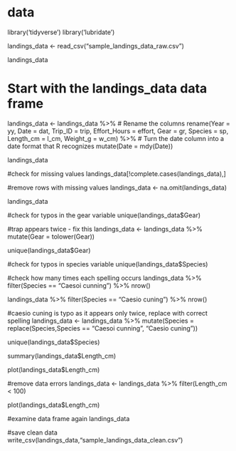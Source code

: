 data
================

library(‘tidyverse’) library(‘lubridate’)

landings_data \<- read_csv(“sample_landings_data_raw.csv”)

landings_data

# Start with the landings_data data frame

landings_data \<- landings_data %>% # Rename the columns rename(Year =
yy, Date = dat, Trip_ID = trip, Effort_Hours = effort, Gear = gr,
Species = sp, Length_cm = l_cm, Weight_g = w_cm) %>% # Turn the date
column into a date format that R recognizes mutate(Date = mdy(Date))

landings_data

#check for missing values
landings_data\[!complete.cases(landings_data),\]

#remove rows with missing values landings_data \<-
na.omit(landings_data)

landings_data

#check for typos in the gear variable unique(landings_data$Gear)

#trap appears twice - fix this landings_data \<- landings_data %>%
mutate(Gear = tolower(Gear))

unique(landings_data$Gear)

#check for typos in species variable unique(landings_data$Species)

#check how many times each spelling occurs landings_data %>%
filter(Species == “Caesoi cunning”) %>% nrow()

landings_data %>% filter(Species == “Caesio cuning”) %>% nrow()

#caesio cuning is typo as it appears only twice, replace with correct
spelling landings_data \<- landings_data %>% mutate(Species =
replace(Species,Species == “Caesoi cunning”, “Caesio cuning”))

unique(landings_data$Species)

summary(landings_data$Length_cm)

plot(landings_data$Length_cm)

#remove data errors landings_data \<- landings_data %>% filter(Length_cm
\< 100)

plot(landings_data$Length_cm)

#examine data frame again landings_data

#save clean data
write_csv(landings_data,“sample_landings_data_clean.csv”)
